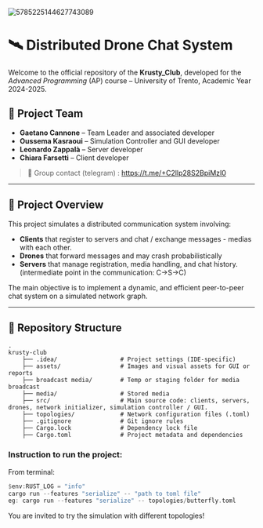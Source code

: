 ![5785225144627743089](https://github.com/user-attachments/assets/41a0e24e-04ea-4b03-bf43-e268c06e421c)

# 🛰️ Distributed Drone Chat System

Welcome to the official repository of the **Krusty_Club**, developed for the *Advanced Programming* (AP) course – University of Trento, Academic Year 2024-2025.

## 👥 Project Team

- **Gaetano Cannone** – Team Leader and associated developer 
- **Oussema Kasraoui** – Simulation Controller and GUI developer 
- **Leonardo Zappalà** – Server developer 
- **Chiara Farsetti** – Client developer 

> 📧 Group contact (telegram) : https://t.me/+C2llp28S2BpiMzI0

---

## 🧠 Project Overview

This project simulates a distributed communication system involving:
- **Clients** that register to servers and chat / exchange messages - medias with each other. 
- **Drones** that forward messages and may crash probabilistically
- **Servers** that manage registration, media handling, and chat history. (intermediate point in the communication: C->S->C)

The main objective is to implement a dynamic, and efficient peer-to-peer chat system on a simulated network graph.

---

## 📁 Repository Structure
```
.
krusty-club 
    ├── .idea/                  # Project settings (IDE-specific) 
    ├── assets/                 # Images and visual assets for GUI or reports 
    ├── broadcast media/        # Temp or staging folder for media broadcast 
    ├── media/                  # Stored media 
    ├── src/                    # Main source code: clients, servers, drones, network initializer, simulation controller / GUI.
    ├── topologies/             # Network configuration files (.toml)
    ├── .gitignore              # Git ignore rules
    ├── Cargo.lock              # Dependency lock file
    ├── Cargo.toml              # Project metadata and dependencies
```

### Instruction to run the project:
From terminal: 
``` rust
$env:RUST_LOG = "info"
cargo run --features "serialize" -- "path to toml file"
eg: cargo run --features "serialize" -- topologies/butterfly.toml
```
You are invited to try the simulation with different topologies!
